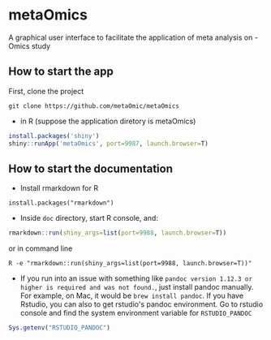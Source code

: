 # metaOmics
A graphical user interface to facilitate the application of meta analysis on -Omics study

## How to start the app
First, clone the project
```
git clone https://github.com/metaOmic/metaOmics
```

* in R (suppose the application diretory is metaOmics)
```R
install.packages('shiny')
shiny::runApp('metaOmics', port=9987, launch.browser=T)
```

## How to start the documentation

* Install rmarkdown for R
```
install.packages("rmarkdown")
```
* Inside `doc` directory, start R console, and:
```R
rmarkdown::run(shiny_args=list(port=9988, launch.browser=T))
```
or in command line
```
R -e "rmarkdown::run(shiny_args=list(port=9988, launch.browser=T))"
```
* If you run into an issue with something like `pandoc version 1.12.3 or higher is required and was not found.`, just install pandoc manually. For example, on Mac, it would be `brew install pandoc`. If you have Rstudio, you can also to get rstudio's pandoc environment. Go to rstudio console and find the system environment variable for `RSTUDIO_PANDOC`
```R
Sys.getenv("RSTUDIO_PANDOC")
```
